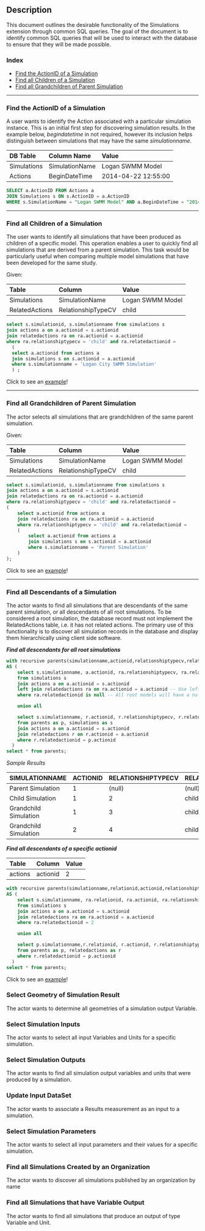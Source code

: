 ## Description
This document outlines the desirable functionality of the Simulations extension through common SQL queries.  The goal of the document is to identify common SQL queries that will be used to interact with the database to ensure that they will be made possible.

### Index

* [Find the ActionID of a Simulation](#find-the-actionid-of-a-simulation)
* [Find all Children of a Simulation](#find-all-children-of-a-simulation)
* [Find all Grandchildren of Parent Simulation](#find-all-grandchildren-of-parent-simulation) 

---



### Find the ActionID of a Simulation
A user wants to identify the Action associated with a particular simulation instance.  This is an initial first step for discovering simulation results.  In the example below, *begindatetime* in not required, however its inclusion helps distinguish between simulations that may have the same *simulationname*.

| DB Table | Column Name| Value |
|:---|:---|:---|
|Simulations | SimulationName | Logan SWMM Model |
|Actions | BeginDateTime | 2014-04-22 12:55:00 |

```sql
SELECT a.ActionID FROM Actions a
JOIN Simulations s ON s.ActionID = a.ActionID
WHERE s.SimulationName = "Logan SWMM Model" AND a.BeginDateTime = "2014-04-22 12:55:00"
```
---
### Find all Children of a Simulation
The user wants to identify all simulations that have been produced as children of a specific model.  This operation enables a user to quickly find all simulations that are derived from a parent simulation.  This task would be particularly useful when comparing multiple model simulations that have been developed for the same study. 

Given:

| Table | Column | Value |
|:---|:---|:---|
|Simulations | SimulationName | Logan SWMM Model |
|RelatedActions | RelationshipTypeCV | child |

```sql
select s.simulationid, s.simulationname from simulations s
join actions a on a.actionid = s.actionid
join relatedactions ra on ra.actionid = a.actionid 
where ra.relationshiptypecv = 'child' and ra.relatedactionid =
  (
  select a.actionid from actions a
  join simulations s on s.actionid = a.actionid
  where s.simulationname = 'Logan City SWMM Simulation'
  ) ;
```

Click to see an [example](http://sqlfiddle.com/#!15/a86db/1)!


---
### Find all Grandchildren of Parent Simulation
The actor selects all simulations that are grandchildren of the same parent simulation.

Given:

| Table | Column | Value |
|:---|:---|:---|
|Simulations | SimulationName | Logan SWMM Model |
|RelatedActions | RelationshipTypeCV | child |

```sql
select s.simulationid, s.simulationname from simulations s
join actions a on a.actionid = s.actionid
join relatedactions ra on ra.actionid = a.actionid 
where ra.relationshiptypecv = 'child' and ra.relatedactionid =
(
    select a.actionid from actions a
    join relatedactions ra on ra.actionid = a.actionid 
    where ra.relationshiptypecv = 'child' and ra.relatedactionid =
    (
        select a.actionid from actions a
        join simulations s on s.actionid = a.actionid
        where s.simulationname = 'Parent Simulation'
    )
);
```

Click to see an [example](http://sqlfiddle.com/#!15/7d62e/4)!


---

### Find all Descendants of a Simulation
<a name=""></a> 
The actor wants to find all simulations that are descendants of the same parent simulation, or all descendants of all root simulations.  To be considered a root simulation, the database record must not implement the RelatedActions table, i.e. it has not related actions.  The primary use of this functionality is to  discover all simulation records in the database and display them hierarchically using client side software.

***Find all descendants for all root simulations***
```sql
with recursive parents(simulationname,actionid,relationshiptypecv,relatedactionid, depth,path)
AS (
    select s.simulationname, a.actionid, ra.relationshiptypecv, ra.relatedactionid, 1::INT as depth, array[a.actionid] as path
    from simulations s
    join actions a on a.actionid = s.actionid
    left join relatedactions ra on ra.actionid = a.actionid -- Use left join to keep nulled fields
    where ra.relatedactionid is null -- All root models will have a null relatedactionid

    union all

    select s.simulationname, r.actionid, r.relationshiptypecv, r.relatedactionid, p.depth + 1 as depth, (p.path || r.actionid)
    from parents as p, simulations as s
    join actions a on a.actionid = s.actionid
    join relatedactions r on r.actionid = a.actionid
    where r.relatedactionid = p.actionid
  )
select * from parents;
```

*Sample Results*

|SIMULATIONNAME | ACTIONID | RELATIONSHIPTYPECV | RELATEDACTIONID | DEPTH |PATH |
|:---|:---|:---|:---|:---|:---|
|Parent Simulation | 1 |(null) | (null) | 1 | 1 |
|Child Simulation  |1 |  2 | child |1 |2 | 1,2|
|Grandchild Simulation | 1 | 3 |child |2 |3 |1,2,3|
|Grandchild Simulation | 2 | 4 | child |2 |3 |1,2,4|


***Find all descendants of a specific actionid***

| Table | Column | Value |
|:---|:---|:---|
|actions | actionid | 2 |

```sql
with recursive parents(simulationname,relationid,actionid,relationshiptypecv,relatedactionid,depth,path) 
AS (
    select s.simulationname, ra.relationid, ra.actionid, ra.relationshiptypecv, ra.relatedactionid, 1::INT as depth, array[a.actionid] as path
    from simulations s
    join actions a on a.actionid = s.actionid
    join relatedactions ra on ra.actionid = a.actionid
    where ra.relatedactionid = 2

    union all

    select p.simulationname,r.relationid, r.actionid, r.relationshiptypecv, r.relatedactionid, p.depth + 1 as depth, (p.path || r.actionid)
    from parents as p, relatedactions as r
    where r.relatedactionid = p.actionid
  )
select * from parents;
```

Click to see an [example](http://sqlfiddle.com/#!15/7d62e/107)!

### Select Geometry of Simulation Result
<a name=""></a> 
The actor wants to determine all geometries of a simulation output Variable.

### Select Simulation Inputs
<a name=""></a> 
The actor wants to select all input Variables and Units for a specific simulation.

### Select Simulation Outputs
<a name=""></a> 
The actor wants to find all simulation output variables and units that were produced by a simulation.

### Update Input DataSet
<a name=""></a> 
The actor wants to associate a Results measurement as an input to a simulation.

### Select Simulation Parameters
<a name=""></a> 
The actor wants to select all input parameters and their values for a specific simulation.

### Find all Simulations Created by an Organization
<a name=""></a> 
The actor wants to discover all simulations published by an organization by name

### Find all Simulations that have Variable Output
<a name=""></a> 
The actor wants to find all simulations that produce an output of type Variable and Unit.